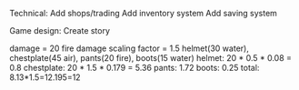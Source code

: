 Technical:
Add shops/trading
Add inventory system
Add saving system

Game design:
Create story


damage = 20 fire
damage scaling factor = 1.5
helmet(30 water), chestplate(45 air), pants(20 fire), boots(15 water)
helmet: 20 * 0.5 * 0.08 = 0.8
chestplate: 20 * 1.5 * 0.179 = 5.36
pants: 1.72
boots: 0.25
total: 8.13*1.5=12.195=12